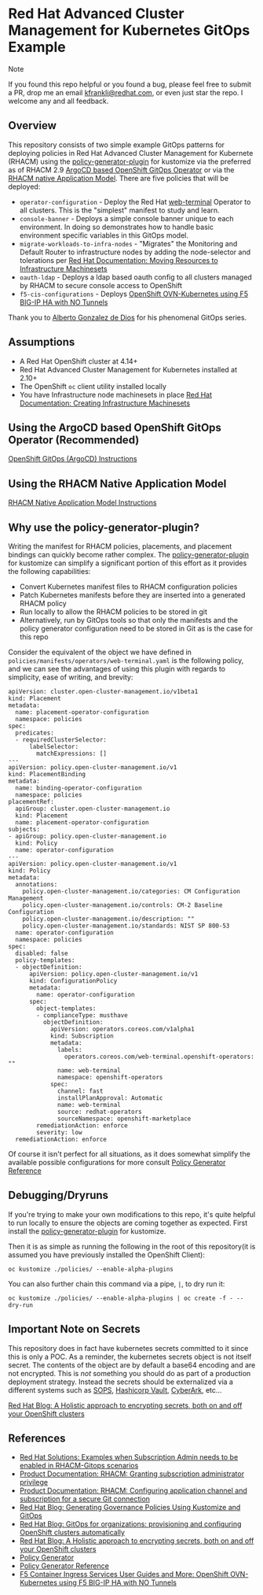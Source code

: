 # Red Hat Advanced Cluster Management for Kubernetes GitOps Example

> [!NOTE]
> If you found this repo helpful or you found a bug, please feel free to submit a PR, drop me an email kfrankli@redhat.com, or even just star the repo. I welcome any and all feedback. 

##  Overview

This repository consists of two simple example GitOps patterns for deploying policies in Red Hat Advanced Cluster Management for Kubernete (RHACM) using the [policy-generator-plugin](https://github.com/open-cluster-management-io/policy-generator-plugin) for kustomize via the preferred as of RHACM 2.9 [ArgoCD based OpenShift GitOps Operator](https://access.redhat.com/documentation/en-us/red_hat_advanced_cluster_management_for_kubernetes/2.10/html/gitops/index) or via the [RHACM native Application Model](https://access.redhat.com/documentation/en-us/red_hat_advanced_cluster_management_for_kubernetes/2.10/html/applications/managing-applications). There are five policies that will be deployed:

* `operator-configuration` - Deploy the Red Hat [web-terminal](https://github.com/redhat-developer/web-terminal-operator) Operator to all clusters. This is the "simplest" manifest to study and learn.
* `console-banner` - Deploys a simple console banner unique to each environment. In doing so demonstrates how to handle basic environment specific variables in this GitOps model.
* `migrate-workloads-to-infra-nodes` - "Migrates" the Monitoring and Default Router to infrastructure nodes by adding the node-selector and tolerations per [Red Hat Documentation: Moving Resources to Infrastructure Machinesets](https://docs.openshift.com/container-platform/4.14/machine_management/creating-infrastructure-machinesets.html#moving-resources-to-infrastructure-machinesets)
* `oauth-ldap` - Deploys a ldap based oauth config to all clusters managed by RHACM to secure console access to OpenShift
* `f5-cis-configurations` - Deploys [OpenShift OVN-Kubernetes using F5 BIG-IP HA with NO Tunnels](https://github.com/mdditt2000/k8s-bigip-ctlr/tree/main/user_guides/ovn-kubernetes-ha#step-4-configure-egress-from-openshift-cluster-to-big-ip)

Thank you to [Alberto Gonzalez de Dios](https://github.com/albertogd) for his phenomenal GitOps series.

## Assumptions

* A Red Hat OpenShift cluster at 4.14+
* Red Hat Advanced Cluster Management for Kubernetes installed at 2.10+
* The OpenShift `oc` client utility installed locally 
* You have Infrastructure node machinesets in place [Red Hat Documentation: Creating Infrastructure Machinesets](https://docs.openshift.com/container-platform/4.14/machine_management/creating-infrastructure-machinesets.html)

## Using the ArgoCD based OpenShift GitOps Operator (Recommended)

[OpenShift GitOps (ArgoCD) Instructions](argocd.md)

## Using the RHACM Native Application Model

[RHACM Native Application Model Instructions](acm-native-gitops.md)

## Why use the policy-generator-plugin?

Writing the manifest for RHACM policies, placements, and placement bindings can quickly become rather complex. The [policy-generator-plugin](https://github.com/open-cluster-management-io/policy-generator-plugin) for kustomize can simplify a significant portion of this effort as it provides the following capabilities:

* Convert Kubernetes manifest files to RHACM configuration policies
* Patch Kubernetes manifests before they are inserted into a generated RHACM policy
* Run locally to allow the RHACM policies to be stored in git
* Alternatively, run by GitOps tools so that only the manifests and the policy generator configuration need to be stored in Git as is the case for this repo

Consider the equivalent of the object we have defined in `policies/manifests/operators/web-terminal.yaml` is the following policy, and we can see the advantages of using this plugin with regards to simplicity, ease of writing, and brevity:

```
apiVersion: cluster.open-cluster-management.io/v1beta1
kind: Placement
metadata:
  name: placement-operator-configuration
  namespace: policies
spec:
  predicates:
  - requiredClusterSelector:
      labelSelector:
        matchExpressions: []
---
apiVersion: policy.open-cluster-management.io/v1
kind: PlacementBinding
metadata:
  name: binding-operator-configuration
  namespace: policies
placementRef:
  apiGroup: cluster.open-cluster-management.io
  kind: Placement
  name: placement-operator-configuration
subjects:
- apiGroup: policy.open-cluster-management.io
  kind: Policy
  name: operator-configuration
---
apiVersion: policy.open-cluster-management.io/v1
kind: Policy
metadata:
  annotations:
    policy.open-cluster-management.io/categories: CM Configuration Management
    policy.open-cluster-management.io/controls: CM-2 Baseline Configuration
    policy.open-cluster-management.io/description: ""
    policy.open-cluster-management.io/standards: NIST SP 800-53
  name: operator-configuration
  namespace: policies
spec:
  disabled: false
  policy-templates:
  - objectDefinition:
      apiVersion: policy.open-cluster-management.io/v1
      kind: ConfigurationPolicy
      metadata:
        name: operator-configuration
      spec:
        object-templates:
        - complianceType: musthave
          objectDefinition:
            apiVersion: operators.coreos.com/v1alpha1
            kind: Subscription
            metadata:
              labels:
                operators.coreos.com/web-terminal.openshift-operators: ""
              name: web-terminal
              namespace: openshift-operators
            spec:
              channel: fast
              installPlanApproval: Automatic
              name: web-terminal
              source: redhat-operators
              sourceNamespace: openshift-marketplace
        remediationAction: enforce
        severity: low
  remediationAction: enforce
```

Of course it isn't perfect for all situations, as it does somewhat simplify the available possible configurations for more consult [Policy Generator Reference](https://github.com/open-cluster-management-io/policy-generator-plugin/blob/main/docs/policygenerator-reference.yaml)

## Debugging/Dryruns

If you're trying to make your own modifications to this repo, it's quite helpful to run locally to ensure the objects are coming together as expected. First install the [policy-generator-plugin](https://github.com/open-cluster-management-io/policy-generator-plugin) for kustomize.

Then it is as simple as running the following in the root of this repository(it is assumed you have previously installed the OpenShift Client):

```console
oc kustomize ./policies/ --enable-alpha-plugins
```

You can also further chain this command via a pipe, `|`, to dry run it:

```console
oc kustomize ./policies/ --enable-alpha-plugins | oc create -f - --dry-run
```

## Important Note on Secrets

This repository does in fact have kubernetes secrets committed to it since this is only a POC. As a reminder, the kubernetes secrets object is not itself secret. The contents of the object are by default a base64 encoding and are not encrypted. This is *not* something you should do as part of a production deployment strategy. Instead the secrets should be externalized via a different systems such as [SOPS](https://www.redhat.com/en/blog/a-guide-to-gitops-and-secret-management-with-argocd-operator-and-sops), [Hashicorp Vault](https://www.redhat.com/en/blog/openshift-gitops-with-argo-cd), [CyberArk](https://demo.openshift.com/en/latest/cyberark-for-openshift/), etc...

[Red Hat Blog: A Holistic approach to encrypting secrets, both on and off your OpenShift clusters](https://www.redhat.com/en/blog/holistic-approach-to-encrypting-secrets-both-on-and-off-your-openshift-clusters)


## References

* [Red Hat Solutions: Examples when Subscription Admin needs to be enabled in RHACM-Gitops scenarios](https://access.redhat.com/solutions/6010251)
* [Product Documentation: RHACM: Granting subscription administrator privilege](https://access.redhat.com/documentation/en-us/red_hat_advanced_cluster_management_for_kubernetes/2.10/html-single/applications/index#granting-subscription-admin-privilege)
* [Product Documentation: RHACM: Configuring application channel and subscription for a secure Git connection](https://access.redhat.com/documentation/en-us/red_hat_advanced_cluster_management_for_kubernetes/2.10/html-single/applications/index#configuring-git-channel)
* [Red Hat Blog: Generating Governance Policies Using Kustomize and GitOps](https://www.redhat.com/en/blog/generating-governance-policies-using-kustomize-and-gitops)
* [Red Hat Blog: GitOps for organizations: provisioning and configuring OpenShift clusters automatically](https://www.redhat.com/en/blog/gitops-for-organizations-provisioning-and-configuring-openshift-clusters-automatically)
* [Red Hat Blog: A Holistic approach to encrypting secrets, both on and off your OpenShift clusters](https://www.redhat.com/en/blog/holistic-approach-to-encrypting-secrets-both-on-and-off-your-openshift-clusters)
* [Policy Generator](https://github.com/open-cluster-management-io/policy-generator-plugin/tree/main)
* [Policy Generator Reference](https://github.com/open-cluster-management-io/policy-generator-plugin/blob/main/docs/policygenerator-reference.yaml)
* [F5 Container Ingress Services User Guides and More: OpenShift OVN-Kubernetes using F5 BIG-IP HA with NO Tunnels](https://github.com/mdditt2000/k8s-bigip-ctlr/tree/main/user_guides/ovn-kubernetes-ha#step-4-configure-egress-from-openshift-cluster-to-big-ip)
